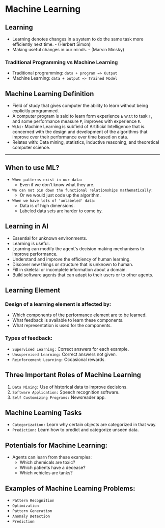 # Machine Learning

## Learning
- Learning denotes changes in a system to do the same task more efficiently next time. - (Herbert Simon)
- Making useful changes in our minds. - (Marvin Minsky)


### Traditional Programming vs Machine Learning
- Traditional programming: `data + program => Output`
- Machine Learning: `data + output => Trained Model`

## Machine Learning Definition
- Field of study that gives computer the ability to learn without being explicitly programmed.
- A computer program is said to learn form experience `E` w.r.t to task `T`, and some performance measure `P`, improves with experience `E`.
- `Wiki:` Machine Learning is subfield of Artificial Intelligence that is concerned with the design and development of the algorithms that improve over their performance over time based on data.
- Relates with: Data mining, statistics, inductive reasoning, and theoretical computer science.
---
## When to use ML?
- `When patterns exist in our data:`
  - Even if we don't know what they are.
- `We can not pin down the functional relationships mathematically:`
  - Or we would just code up the algorithm.
- `When we have lots of 'unlabeled' data:`
  - Data is of high dimensions.
  - Labeled data sets are harder to come by.

## Learning in AI
- Essential for unknown environments.
- Learning is useful.
- Learning can modify the agent's decision making mechanisms to improve performance.
- Understand and improve the efficiency of human learning.
- Discover new things or structure that is unknown to human.
- Fill in skeletal or incomplete information about a domain.
- Build software agents that can adapt to their users or to other agents.

## Learning Element
### Design of a learning element is affected by:
- Which components of the performance element are to be learned.
- What feedback is available to learn these components.
- What representation is used for the components.
### Types of feedback:
- `Supervised Learning:` Correct answers for each example.
- `Unsupervised Learning:` Correct answers not given.
- `Reinforcement Learning:` Occasional rewards.

## Three Important Roles of Machine Learning
1) `Data Mining:` Use of historical data to improve decisions.
2) `Software Application:` Speech recognition software.
3) `Self Customizing Programs:` Newsreader app.

## Machine Learning Tasks
- `Categorization:` Learn why certain objects are categorized in that way.
- `Prediction:` Learn how to predict and categorize unseen data.

## Potentials for Machine Learning:
- Agents can learn from these examples:
  - Which chemicals are toxic?
  - Which patients have a decease?
  - Which vehicles are tanks?

## Examples of Machine Learning Problems:
- `Pattern Recognition`
- `Optimization`
- `Pattern Generation`
- `Anomaly Detection`
- `Prediction`